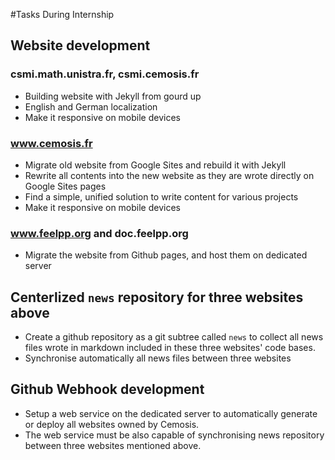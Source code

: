 #Tasks During Internship

## Website development

### csmi.math.unistra.fr, csmi.cemosis.fr
- Building website with Jekyll from gourd up
- English and German localization
- Make it responsive on mobile devices

### www.cemosis.fr
- Migrate old website from Google Sites and rebuild it with Jekyll
- Rewrite all contents into the new website as they are wrote directly on Google Sites pages
- Find a simple, unified solution to write content for various projects
- Make it responsive on mobile devices

### www.feelpp.org and doc.feelpp.org
- Migrate the website from Github pages, and host them on dedicated server

## Centerlized `news` repository for three websites above
- Create a github repository as a git subtree called `news` to collect all news files wrote in markdown included in these three websites' code bases.
- Synchronise automatically all news files between three websites

## Github Webhook development
- Setup a web service on the dedicated server to automatically generate or deploy all websites owned by Cemosis.
- The web service must be also capable of synchronising news repository between three websites mentioned above.